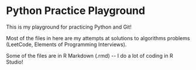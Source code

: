 # Python Practice Playground
This is my playground for practicing Python and Git!

Most of the files in here are my attempts at solutions to algorithms problems (LeetCode, Elements of Programming Interviews).

Some of the files are in R Markdown (.rmd) -- I do a lot of coding in R Studio!
